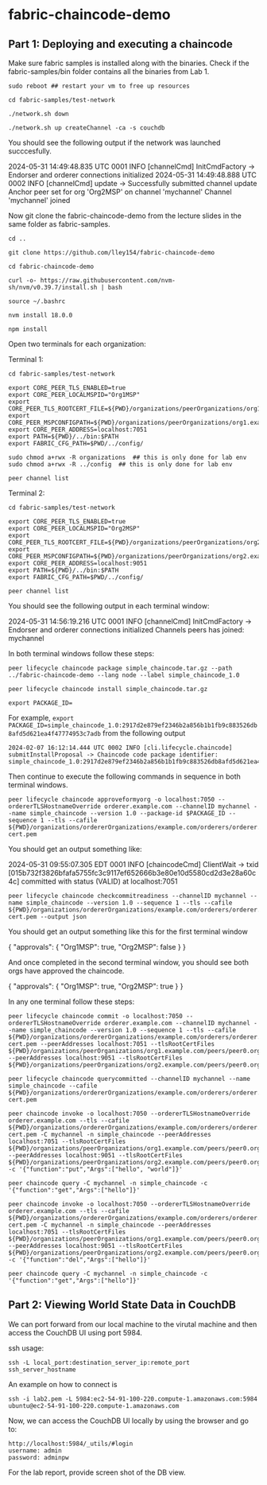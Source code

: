 # fabric-chaincode-demo

## Part 1: Deploying and executing a chaincode

Make sure fabric samples is installed along with the binaries. Check if the fabric-samples/bin folder contains all the binaries from Lab 1.
```
sudo reboot ## restart your vm to free up resources
```
```
cd fabric-samples/test-network
```
```
./network.sh down
```
```
./network.sh up createChannel -ca -s couchdb 
```
You should see the following output if the network was launched succcesfully.

2024-05-31 14:49:48.835 UTC 0001 INFO [channelCmd] InitCmdFactory -> Endorser and orderer connections initialized
2024-05-31 14:49:48.888 UTC 0002 INFO [channelCmd] update -> Successfully submitted channel update
Anchor peer set for org 'Org2MSP' on channel 'mychannel'
Channel 'mychannel' joined


Now git clone the fabric-chaincode-demo from the lecture slides in the same folder as fabric-samples.
```
cd ..
```
```
git clone https://github.com/lley154/fabric-chaincode-demo 
```
```
cd fabric-chaincode-demo  
```
```
curl -o- https://raw.githubusercontent.com/nvm-sh/nvm/v0.39.7/install.sh | bash
```
```
source ~/.bashrc
```
```
nvm install 18.0.0
```
```
npm install
```
Open two terminals for each organization:

Terminal 1:
```
cd fabric-samples/test-network
```
```
export CORE_PEER_TLS_ENABLED=true
export CORE_PEER_LOCALMSPID="Org1MSP"
export CORE_PEER_TLS_ROOTCERT_FILE=${PWD}/organizations/peerOrganizations/org1.example.com/peers/peer0.org1.example.com/tls/ca.crt
export CORE_PEER_MSPCONFIGPATH=${PWD}/organizations/peerOrganizations/org1.example.com/users/Admin@org1.example.com/msp
export CORE_PEER_ADDRESS=localhost:7051
export PATH=${PWD}/../bin:$PATH
export FABRIC_CFG_PATH=$PWD/../config/
```
```
sudo chmod a+rwx -R organizations  ## this is only done for lab env
sudo chmod a+rwx -R ../config  ## this is only done for lab env
```
```
peer channel list
```
Terminal 2:
```
cd fabric-samples/test-network
```
```
export CORE_PEER_TLS_ENABLED=true
export CORE_PEER_LOCALMSPID="Org2MSP"
export CORE_PEER_TLS_ROOTCERT_FILE=${PWD}/organizations/peerOrganizations/org2.example.com/peers/peer0.org2.example.com/tls/ca.crt
export CORE_PEER_MSPCONFIGPATH=${PWD}/organizations/peerOrganizations/org2.example.com/users/Admin@org2.example.com/msp
export CORE_PEER_ADDRESS=localhost:9051
export PATH=${PWD}/../bin:$PATH
export FABRIC_CFG_PATH=$PWD/../config/
```
```
peer channel list
```
You should see the following output in each terminal window:

2024-05-31 14:56:19.216 UTC 0001 INFO [channelCmd] InitCmdFactory -> Endorser and orderer connections initialized
Channels peers has joined: 
mychannel



In both terminal windows follow these steps:

```
peer lifecycle chaincode package simple_chaincode.tar.gz --path ../fabric-chaincode-demo --lang node --label simple_chaincode_1.0 
```
```
peer lifecycle chaincode install simple_chaincode.tar.gz 
```
```
export PACKAGE_ID=
```
For example, ```export PACKAGE_ID=simple_chaincode_1.0:2917d2e879ef2346b2a856b1b1fb9c883526db8afd5d621ea4f47774953c7adb``` from the following output
```
2024-02-07 16:12:14.444 UTC 0002 INFO [cli.lifecycle.chaincode] submitInstallProposal -> Chaincode code package identifier: simple_chaincode_1.0:2917d2e879ef2346b2a856b1b1fb9c883526db8afd5d621ea4f47774953c7adb
```

Then continue to execute the following commands in sequence in both terminal windows.
```
peer lifecycle chaincode approveformyorg -o localhost:7050 --ordererTLSHostnameOverride orderer.example.com --channelID mychannel --name simple_chaincode --version 1.0 --package-id $PACKAGE_ID --sequence 1 --tls --cafile ${PWD}/organizations/ordererOrganizations/example.com/orderers/orderer.example.com/msp/tlscacerts/tlsca.example.com-cert.pem
```
You should get an output something like:

2024-05-31 09:55:07.305 EDT 0001 INFO [chaincodeCmd] ClientWait -> txid [015b732f3826bfafa5755fc3c9117ef652666b3e80e10d5580cd2d3e28a60c4c] committed with status (VALID) at localhost:7051

```
peer lifecycle chaincode checkcommitreadiness --channelID mychannel --name simple_chaincode --version 1.0 --sequence 1 --tls --cafile ${PWD}/organizations/ordererOrganizations/example.com/orderers/orderer.example.com/msp/tlscacerts/tlsca.example.com-cert.pem --output json
```
You should get an output something like this for the first terminal window

{
	"approvals": {
		"Org1MSP": true,
		"Org2MSP": false
	}
}


And once completed in the second terminal window, you should see both orgs have approved the chaincode.

{
	"approvals": {
		"Org1MSP": true,
		"Org2MSP": true
	}
}



In any one terminal follow these steps:
```
peer lifecycle chaincode commit -o localhost:7050 --ordererTLSHostnameOverride orderer.example.com --channelID mychannel --name simple_chaincode --version 1.0 --sequence 1 --tls --cafile ${PWD}/organizations/ordererOrganizations/example.com/orderers/orderer.example.com/msp/tlscacerts/tlsca.example.com-cert.pem --peerAddresses localhost:7051 --tlsRootCertFiles ${PWD}/organizations/peerOrganizations/org1.example.com/peers/peer0.org1.example.com/tls/ca.crt --peerAddresses localhost:9051 --tlsRootCertFiles ${PWD}/organizations/peerOrganizations/org2.example.com/peers/peer0.org2.example.com/tls/ca.crt
```
```
peer lifecycle chaincode querycommitted --channelID mychannel --name simple_chaincode --cafile ${PWD}/organizations/ordererOrganizations/example.com/orderers/orderer.example.com/msp/tlscacerts/tlsca.example.com-cert.pem
```
```
peer chaincode invoke -o localhost:7050 --ordererTLSHostnameOverride orderer.example.com --tls --cafile ${PWD}/organizations/ordererOrganizations/example.com/orderers/orderer.example.com/msp/tlscacerts/tlsca.example.com-cert.pem -C mychannel -n simple_chaincode --peerAddresses localhost:7051 --tlsRootCertFiles ${PWD}/organizations/peerOrganizations/org1.example.com/peers/peer0.org1.example.com/tls/ca.crt --peerAddresses localhost:9051 --tlsRootCertFiles ${PWD}/organizations/peerOrganizations/org2.example.com/peers/peer0.org2.example.com/tls/ca.crt -c '{"function":"put","Args":["hello", "world"]}'
```
```
peer chaincode query -C mychannel -n simple_chaincode -c '{"function":"get","Args":["hello"]}'
```
```
peer chaincode invoke -o localhost:7050 --ordererTLSHostnameOverride orderer.example.com --tls --cafile ${PWD}/organizations/ordererOrganizations/example.com/orderers/orderer.example.com/msp/tlscacerts/tlsca.example.com-cert.pem -C mychannel -n simple_chaincode --peerAddresses localhost:7051 --tlsRootCertFiles ${PWD}/organizations/peerOrganizations/org1.example.com/peers/peer0.org1.example.com/tls/ca.crt --peerAddresses localhost:9051 --tlsRootCertFiles ${PWD}/organizations/peerOrganizations/org2.example.com/peers/peer0.org2.example.com/tls/ca.crt -c '{"function":"del","Args":["hello"]}'
```
```
peer chaincode query -C mychannel -n simple_chaincode -c '{"function":"get","Args":["hello"]}'
```

## Part 2: Viewing World State Data in CouchDB

We can port forward from our local machine to the virutal machine and then access the CouchDB UI using port 5984.

ssh usage:
```
ssh -L local_port:destination_server_ip:remote_port ssh_server_hostname
```
An example on how to connect is
```
ssh -i lab2.pem -L 5984:ec2-54-91-100-220.compute-1.amazonaws.com:5984 ubuntu@ec2-54-91-100-220.compute-1.amazonaws.com
```
Now, we can access the CouchDB UI locally by using the browser and go to:
```
http://localhost:5984/_utils/#login
username: admin
password: adminpw
```
For the lab report, provide screen shot of the DB view.


